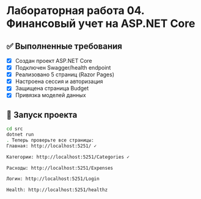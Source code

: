 # Лабораторная работа 04. Финансовый учет на ASP.NET Core

## ✅ Выполненные требования

- [x] Создан проект ASP.NET Core
- [x] Подключен Swagger/health endpoint
- [x] Реализовано 5 страниц (Razor Pages)
- [x] Настроена сессия и авторизация
- [x] Защищена страница Budget
- [x] Привязка моделей данных

## 🚀 Запуск проекта

```bash
cd src
dotnet run
. Теперь проверьте все страницы:
Главная: http://localhost:5251/ ✓

Категории: http://localhost:5251/Categories ✓

Расходы: http://localhost:5251/Expenses

Логин: http://localhost:5251/Login

Health: http://localhost:5251/healthz